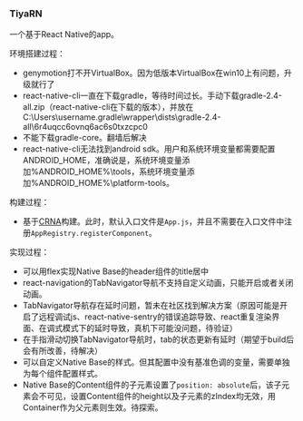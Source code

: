 ### TiyaRN ###
一个基于React Native的app。

环境搭建过程：
- genymotion打不开VirtualBox。因为低版本VirtualBox在win10上有问题，升级就行了
- react-native-cli一直在下载gradle，等待时间过长。手动下载gradle-2.4-all.zip（react-native-cli在下载的版本），并放在C:\Users\username\.gradle\wrapper\dists\gradle-2.4-all\6r4uqcc6ovnq6ac6s0txzcpc0
- 不能下载gradle-core。翻墙后解决
- react-native-cli无法找到android sdk。用户和系统环境变量都需要配置ANDROID_HOME，准确说是，系统环境变量添加%ANDROID_HOME%\tools，系统环境变量添加%ANDROID_HOME%\platform-tools。

构建过程：  
- 基于[CRNA](https://github.com/react-community/create-react-native-app)构建。此时，默认入口文件是```App.js```，并且不需要在入口文件中注册```AppRegistry.registerComponent```。

实现过程：
- 可以用flex实现Native Base的header组件的title居中
- react-navigation的TabNavigator导航不支持自定义动画，只能开启或者关闭动画。
- TabNavigator导航存在延时问题，暂未在社区找到解决方案（原因可能是开启了远程调试js、react-native-sentry的错误追踪导致、react重复渲染界面、在调式模式下的延时导致，真机下可能没问题，待验证）
- 在手指滑动切换TabNavigator导航时，tab的状态更新有延时（期望于build后会有所改善，待解决）
- 可以自定义Native Base的样式。但其配置中没有基准色调的变量，需要单独为每个组件配置样式。
- Native Base的Content组件的子元素设置了```position: absolute```后，该子元素会不可见，设置Content组件的height以及子元素的zIndex均无效，用Container作为父元素则生效。待探索。
